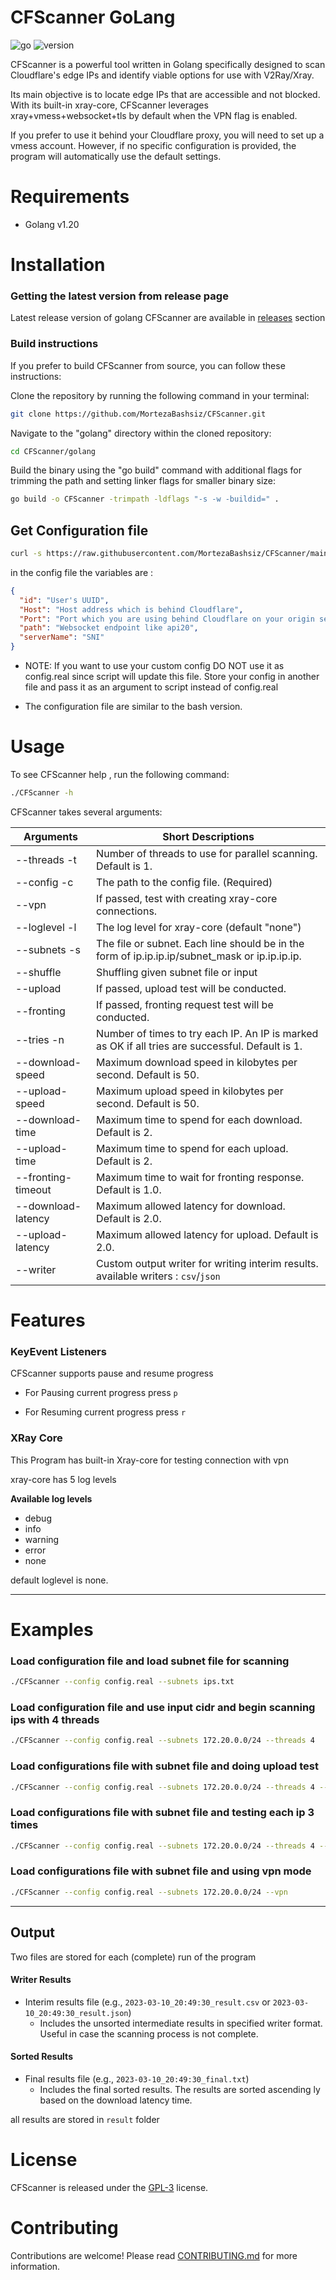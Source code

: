 # CFScanner GoLang

![go]
![version]

CFScanner is a powerful tool written in Golang specifically designed to scan Cloudflare's edge IPs and identify viable options for use with V2Ray/Xray.

Its main objective is to locate edge IPs that are accessible and not blocked. With its built-in xray-core, CFScanner leverages xray+vmess+websocket+tls by default when the VPN flag is enabled.

If you prefer to use it behind your Cloudflare proxy, you will need to set up a vmess account. However, if no specific configuration is provided, the program will automatically use the default settings.
# Requirements

- Golang v1.20

# Installation

### Getting the latest version from release page
Latest release version of golang CFScanner are available in [releases](https://github.com/MortezaBashsiz/CFScanner/releases)
section 


### Build instructions

If you prefer to build CFScanner from source, you can follow these instructions:

Clone the repository by running the following command in your terminal:
```bash
git clone https://github.com/MortezaBashsiz/CFScanner.git
```
Navigate to the "golang" directory within the cloned repository:

```bash
cd CFScanner/golang
```

Build the binary using the "go build" command with additional flags for trimming the path and setting linker flags for smaller binary size:
```bash
go build -o CFScanner -trimpath -ldflags "-s -w -buildid=" .
```

## Get Configuration file

```bash
curl -s https://raw.githubusercontent.com/MortezaBashsiz/CFScanner/main/bash/ClientConfig.json -o config.real
```

in the config file the variables are :

```json
{
  "id": "User's UUID",
  "Host": "Host address which is behind Cloudflare",
  "Port": "Port which you are using behind Cloudflare on your origin server",
  "path": "Websocket endpoint like api20",
  "serverName": "SNI"
}
```

- NOTE: If you want to use your custom config DO NOT use it as config.real since script will update this file. Store your config in another file and pass it as an argument to script instead of config.real

- The configuration file are similar to the bash version.

# Usage

To see CFScanner help , run the following command:

```bash
./CFScanner -h
```

CFScanner takes several arguments:

| Arguments              | Short Descriptions                                                                               |
|------------------------|--------------------------------------------------------------------------------------------------|
| --threads -t           | Number of threads to use for parallel scanning. Default is 1.                                    |
| --config -c            | The path to the config file. (Required)                                                          |
| --vpn                  | If passed, test with creating xray-core connections.                                             |
| --loglevel -l          | The log level for xray-core (default "none")                                                     |
| --subnets -s           | The file or subnet. Each line should be in the form of ip.ip.ip.ip/subnet_mask or ip.ip.ip.ip.   |
| --shuffle              | Shuffling given subnet file or input                                                             |
| --upload               | If passed, upload test will be conducted.                                                        |
| --fronting             | If passed, fronting request test will be conducted.                                              |
| --tries -n             | Number of times to try each IP. An IP is marked as OK if all tries are successful. Default is 1. |
| --download-speed       | Maximum download speed in kilobytes per second. Default is 50.                                   |
| --upload-speed         | Maximum upload speed in kilobytes per second. Default is 50.                                     |
| --download-time        | Maximum time to spend for each download. Default is 2.                                           |
| --upload-time          | Maximum time to spend for each upload. Default is 2.                                             |
| --fronting-timeout     | Maximum time to wait for fronting response. Default is 1.0.                                      |
| --download-latency     | Maximum allowed latency for download. Default is 2.0.                                            |
| --upload-latency       | Maximum allowed latency for upload. Default is 2.0.                                              |
| --writer               | Custom output writer for writing interim results. available writers : `csv`/`json`               |

# Features

### KeyEvent Listeners
CFScanner supports pause and resume progress 

- For Pausing current progress press `p`
  
- For Resuming current progress press `r`

### XRay Core
This Program has built-in Xray-core for testing connection with vpn

xray-core has 5 log levels

**Available log levels**
- debug
- info
- warning
- error
- none

default loglevel is none.

---

# Examples


### Load configuration file and load subnet file for scanning

```bash
./CFScanner --config config.real --subnets ips.txt
```

### Load configuration file and use input cidr and begin scanning ips with 4 threads

```bash
./CFScanner --config config.real --subnets 172.20.0.0/24 --threads 4
```

### Load configurations file with subnet file and doing upload test

```bash
./CFScanner --config config.real --subnets 172.20.0.0/24 --threads 4 --upload
```

### Load configurations file with subnet file and testing each ip 3 times

```bash
./CFScanner --config config.real --subnets 172.20.0.0/24 --threads 4 --tries 3
```

### Load configurations file with subnet file and using vpn mode

```bash
./CFScanner --config config.real --subnets 172.20.0.0/24 --vpn 
```

---

## Output

Two files are stored for each (complete) run of the program

#### Writer Results
- Interim results file (e.g., `2023-03-10_20:49:30_result.csv` or `2023-03-10_20:49:30_result.json`)
  - Includes the unsorted intermediate results in specified writer format. Useful in case the scanning process is not complete.
#### Sorted Results
- Final results file (e.g., `2023-03-10_20:49:30_final.txt`)
  - Includes the final sorted results. The results are sorted ascending ly based on the download latency time.

all results are stored in `result` folder

# License

CFScanner is released under the [GPL-3](../LICENSE) license.

# Contributing

Contributions are welcome! Please read [CONTRIBUTING.md](../CONTRIBUTING.md) for more information.

[go]: https://img.shields.io/badge/Go-cyan?logo=go
[version]: https://img.shields.io/badge/Version-1.6-blue
